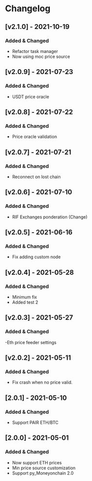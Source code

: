 # Changelog

## [v2.1.0] - 2021-10-19

### Added & Changed

- Refactor task manager
- Now using moc price source


## [v2.0.9] - 2021-07-23

### Added & Changed

- USDT price oracle

## [v2.0.8] - 2021-07-22

### Added & Changed

- Price oracle validation

## [v2.0.7] - 2021-07-21

### Added & Changed

- Reconnect on lost chain

## [v2.0.6] - 2021-07-10

### Added & Changed

- RIF Exchanges ponderation (Change)

## [v2.0.5] - 2021-06-16

### Added & Changed

- Fix adding custom node

## [v2.0.4] - 2021-05-28

### Added & Changed

- Minimum fix
- Added test 2

## [v2.0.3] - 2021-05-27

### Added & Changed

-Eth price feeder settings

## [v2.0.2] - 2021-05-11

### Added & Changed

- Fix crash when no price valid.

## [2.0.1] - 2021-05-10

### Added & Changed

- Support PAIR ETH/BTC 

## [2.0.0] - 2021-05-01

### Added & Changed

- Now support ETH prices
- Min price source customization
- Support py_Moneyonchain 2.0

